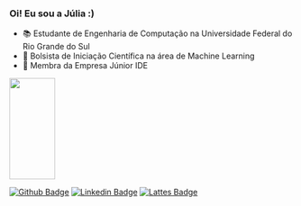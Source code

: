 ### Oi! Eu sou a Júlia :) 

- 📚 Estudante de Engenharia de Computação na Universidade Federal do Rio Grande do Sul 
- 🔭 Bolsista de Iniciação Científica na área de Machine Learning
- 🚀 Membra da Empresa Júnior IDE

<div>
  <a href="https://github.com/julia-ms">
  <img height="180em" width ="40%" src="https://github-readme-stats.vercel.app/api/top-langs/?username=julia-ms&layout=compact&langs_count=7&theme=dracula&count_private=true"/>


  [![Github Badge](https://img.shields.io/badge/-Github-000?style=flat-square&logo=Github&logoColor=white&link=https://github.com/julia-ms)](https://github.com/julia-ms)
  [![Linkedin Badge](https://img.shields.io/badge/-LinkedIn-blue?style=flat-square&logo=Linkedin&logoColor=white&link=https://www.linkedin.com/in/j%C3%BAlia-mombach-da-silva-72397a25b/)](https://www.linkedin.com/in/j%C3%BAlia-mombach-da-silva-72397a25b/)
  [![Lattes Badge](https://img.shields.io/badge/-Lattes-orange?style=flat-square&logo=GitBook&logoColor=white&link=http://lattes.cnpq.br/3558048506284312)](http://lattes.cnpq.br/3558048506284312)
  
</div>

